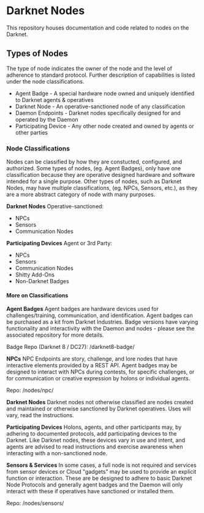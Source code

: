 # Darknet Nodes #

This repository houses documentation and code related to nodes on the Darknet.

## Types of Nodes ##

The type of node indicates the owner of the node and the level of adherence to standard protocol. Further description of capabilities is listed under the node classifications.

* Agent Badge - A special hardware node owned and uniquely identified to Darknet agents & operatives
* Darknet Node - An operative-sanctioned node of any classification
* Daemon Endpoints - Darknet nodes specifically designed for and operated by the Daemon
* Participating Device - Any other node created and owned by agents or other parties

### Node Classifications ###

Nodes can be classified by how they are constucted, configured, and authorized. Some types of nodes, (eg. Agent Badges), only have one classification because they are operative designed hardware and software intended for a single purpose. Other types of nodes, such as Darknet Nodes, may have multiple classifications, (eg. NPCs, Sensors, etc.), as they are a more abstract category of node with many purposes.

**Darknet Nodes**
Operative-sanctioned:
* NPCs
* Sensors
* Communication Nodes

**Participating Devices**
Agent or 3rd Party:
* NPCs
* Sensors
* Communication Nodes
* Shitty Add-Ons
* Non-Darknet Badges

#### More on Classifications ####

**Agent Badges** Agent badges are hardware devices used for challenges/training, communication, and identification. Agent badges can be purchased as a kit from Darknet Industries. Badge versions have varying functionality and interactivity with the Daemon and nodes - please see the associated repository for more details.

Badge Repo (Darknet 8 / DC27): /darknet8-badge/

**NPCs** NPC Endpoints are story, challenge, and lore nodes that have interactive elements provided by a REST API. Agent badges may be designed to interact with NPCs during contests, for specific challenges, or for communication or creative expression by holons or individual agents.

Repo: /nodes/npc/

**Darknet Nodes** Darknet nodes not otherwise classified are nodes created and maintained or otherwise sanctioned by Darknet operatives. Uses will vary, read the instructions.

**Participating Devices** Holons, agents, and other participants may, by adhering to documented protocols, add participating devices to the Darknet. Like Darknet nodes, these devices vary in use and intent, and agents are advised to read instructions and exercise awareness when interacting with a non-sanctioned node.

**Sensors & Services** In some cases, a full node is not required and services from sensor devices or Cloud "gadgets" may be used to provide an explicit function or interaction. These are be designed to adhere to basic Darknet Node Protocols and generally agent badges and the Daemon will only interact with these if operatives have sanctioned or installed them.

Repo: /nodes/sensors/
